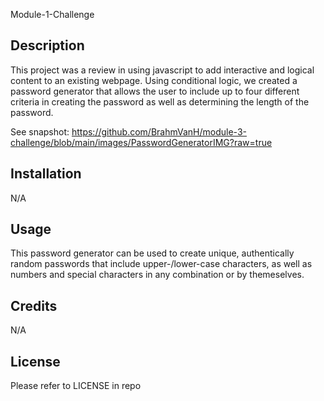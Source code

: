 Module-1-Challenge

## Description

This project was a review in using javascript to add interactive and logical content to an existing webpage. Using conditional logic, we created a password generator that allows the user to include up to four different criteria in creating the password as well as determining the length of the password.

See snapshot: https://github.com/BrahmVanH/module-3-challenge/blob/main/images/PasswordGeneratorIMG?raw=true

## Installation

N/A

## Usage

This password generator can be used to create unique, authentically random passwords that include upper-/lower-case characters, as well as numbers and special characters in any combination or by themeselves.

## Credits

N/A

## License

Please refer to LICENSE in repo
